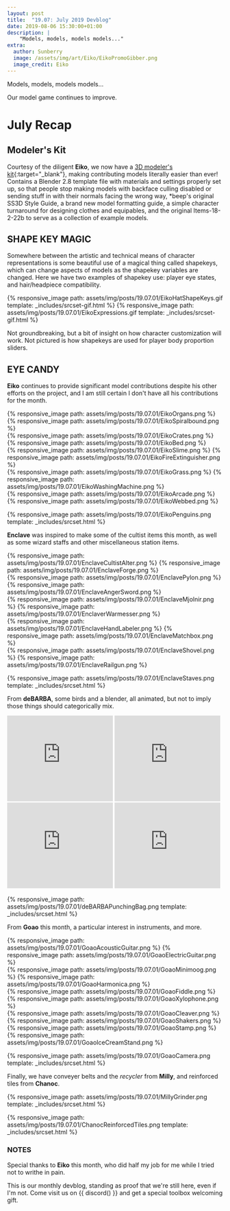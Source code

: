 ```yaml
---
layout: post
title:  "19.07: July 2019 Devblog"
date: 2019-08-06 15:30:00+01:00
description: |
    "Models, models, models models..."
extra:
  author: Sunberry
  image: /assets/img/art/Eiko/EikoPromoGibber.png
  image_credit: Eiko
---
```


Models, models, models models...

Our model game continues to improve.

# July Recap

## Modeler's Kit

Courtesy of the diligent **Eiko**, we now have a [3D modeler's kit](https://drive.google.com/drive/folders/1fUn42ATEWXKvAGoWoCpN9EoURFW_7ppX?usp=sharing){:target="_blank"}, making contributing models literally easier than ever! Contains a Blender 2.8 template file with materials and settings properly set up, so that people stop making models with backface culling disabled or sending stuff in with their normals facing the wrong way, *beep's original SS3D Style Guide, a brand new model formatting guide, a simple character turnaround for designing clothes and equipables, and the original Items-18-2-22b to serve as a collection of example models.

## SHAPE KEY MAGIC

Somewhere between the artistic and technical means of character representations is some beautiful use of a magical thing called shapekeys, which can change aspects of models as the shapekey variables are changed.
Here we have two examples of shapekey use: player eye states, and hair/headpiece compatibility.

<div class='horizontal-2' markdown='1'>
{% responsive_image path: assets/img/posts/19.07.01/EikoHatShapeKeys.gif template: _includes/srcset-gif.html %}
{% responsive_image path: assets/img/posts/19.07.01/EikoExpressions.gif template: _includes/srcset-gif.html %}
</div>

Not groundbreaking, but a bit of insight on how character customization will work. Not pictured is how shapekeys are used for player body proportion sliders.

## EYE CANDY

**Eiko** continues to provide significant model contributions despite his other efforts on the project, and I am still certain I don't have all his contributions for the month.

<div class='horizontal-2' markdown='1'>
{% responsive_image path: assets/img/posts/19.07.01/EikoOrgans.png %}
{% responsive_image path: assets/img/posts/19.07.01/EikoSpiralbound.png %}
</div>

<div class='horizontal-2' markdown='1'>
{% responsive_image path: assets/img/posts/19.07.01/EikoCrates.png %}
{% responsive_image path: assets/img/posts/19.07.01/EikoBed.png %}
</div>

<div class='horizontal-2' markdown='1'>
{% responsive_image path: assets/img/posts/19.07.01/EikoSlime.png %}
{% responsive_image path: assets/img/posts/19.07.01/EikoFireExtinguisher.png %}
</div>

<div class='horizontal-2' markdown='1'>
{% responsive_image path: assets/img/posts/19.07.01/EikoGrass.png %}
{% responsive_image path: assets/img/posts/19.07.01/EikoWashingMachine.png %}
</div>

<div class='horizontal-2' markdown='1'>
{% responsive_image path: assets/img/posts/19.07.01/EikoArcade.png %}
{% responsive_image path: assets/img/posts/19.07.01/EikoWebbed.png %}
</div>

{% responsive_image path: assets/img/posts/19.07.01/EikoPenguins.png template: _includes/srcset.html %}

**Enclave** was inspired to make some of the cultist items this month, as well as some wizard staffs and other miscellaneous station items.

<div class='horizontal-2' markdown='1'>
{% responsive_image path: assets/img/posts/19.07.01/EnclaveCultistAlter.png %}
{% responsive_image path: assets/img/posts/19.07.01/EnclaveForge.png %}
</div>

<div class='horizontal-2' markdown='1'>
{% responsive_image path: assets/img/posts/19.07.01/EnclavePylon.png %}
{% responsive_image path: assets/img/posts/19.07.01/EnclaveAngerSword.png %}
</div>

<div class='horizontal-2' markdown='1'>
{% responsive_image path: assets/img/posts/19.07.01/EnclaveMjolnir.png %}
{% responsive_image path: assets/img/posts/19.07.01/EnclaverWarmesser.png %}
</div>

<div class='horizontal-2' markdown='1'>
{% responsive_image path: assets/img/posts/19.07.01/EnclaveHandLabeler.png %}
{% responsive_image path: assets/img/posts/19.07.01/EnclaveMatchbox.png %}
</div>

<div class='horizontal-2' markdown='1'>
{% responsive_image path: assets/img/posts/19.07.01/EnclaveShovel.png %}
{% responsive_image path: assets/img/posts/19.07.01/EnclaveRailgun.png %}
</div>

{% responsive_image path: assets/img/posts/19.07.01/EnclaveStaves.png template: _includes/srcset.html %}

From **deBARBA**, some birds and a blender, all animated, but not to imply those things should categorically mix.

<div id="doublevid"> 
  <iframe width="320" height="200" src="https://sketchfab.com/models/1ac51f5f691a4986a5ac1e415da0c7d9/embed" frameborder="0" allow="autoplay; fullscreen; vr" mozallowfullscreen="true" webkitallowfullscreen="true" style="width:49%"></iframe>
  <iframe width="320" height="200" src="https://sketchfab.com/models/2434dc57e8594e80b80cd28c1b19a24e/embed" frameborder="0" allow="autoplay; fullscreen; vr" mozallowfullscreen="true" webkitallowfullscreen="true" style="width:49%"></iframe>
</div>

<div id="doublevid"> 
  <iframe width="320" height="200" src="https://sketchfab.com/models/19ccdf5f26a243f3bd3b47ccbe00e0ea/embed" frameborder="0" allow="autoplay; fullscreen; vr" mozallowfullscreen="true" webkitallowfullscreen="true" style="width:49%"></iframe>
  <iframe width="320" height="200" src="https://sketchfab.com/models/15567352b4a44d739e5c2dc966202b29/embed" frameborder="0" allow="autoplay; fullscreen; vr" mozallowfullscreen="true" webkitallowfullscreen="true" style="width:49%"></iframe>
</div>

{% responsive_image path: assets/img/posts/19.07.01/deBARBAPunchingBag.png template: _includes/srcset.html %}

From **Goao** this month, a particular interest in instruments, and more.

<div class='horizontal-2' markdown='1'>
{% responsive_image path: assets/img/posts/19.07.01/GoaoAcousticGuitar.png %}
{% responsive_image path: assets/img/posts/19.07.01/GoaoElectricGuitar.png %}
</div>

<div class='horizontal-2' markdown='1'>
{% responsive_image path: assets/img/posts/19.07.01/GoaoMinimoog.png %}
{% responsive_image path: assets/img/posts/19.07.01/GoaoHarmonica.png %}
</div>

<div class='horizontal-2' markdown='1'>
{% responsive_image path: assets/img/posts/19.07.01/GoaoFiddle.png %}
{% responsive_image path: assets/img/posts/19.07.01/GoaoXylophone.png %}
</div>

<div class='horizontal-2' markdown='1'>
{% responsive_image path: assets/img/posts/19.07.01/GoaoCleaver.png %}
{% responsive_image path: assets/img/posts/19.07.01/GoaoShakers.png %}
</div>

<div class='horizontal-2' markdown='1'>
{% responsive_image path: assets/img/posts/19.07.01/GoaoStamp.png %}
{% responsive_image path: assets/img/posts/19.07.01/GoaoIceCreamStand.png %}
</div>

{% responsive_image path: assets/img/posts/19.07.01/GoaoCamera.png template: _includes/srcset.html %}

Finally, we have conveyer belts and the *recycler* from **Milly**, and reinforced tiles from **Chanoc**.

{% responsive_image path: assets/img/posts/19.07.01/MillyGrinder.png template: _includes/srcset.html %}

{% responsive_image path: assets/img/posts/19.07.01/ChanocReinforcedTiles.png template: _includes/srcset.html %}

### NOTES

Special thanks to **Eiko** this month, who did half my job for me while I tried not to writhe in pain.

This is our monthly devblog, standing as proof that we're still here, even if I'm not.
Come visit us on {{ discord() }} and get a special toolbox welcoming gift.
